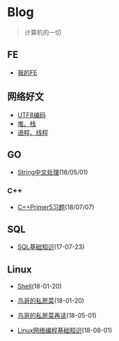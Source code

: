 # Blog

> 计算机的一切

## FE

* [我的FE](https://github.com/zhaozy93/blog/issues/27)


## 网络好文

* [UTF8编码](http://www.ruanyifeng.com/blog/2007/10/ascii_unicode_and_utf-8.html)
* [堆、栈](http://www.ruanyifeng.com/blog/2018/01/assembly-language-primer.html)
* [进程、线程](http://www.cnblogs.com/CareySon/archive/2012/05/04/ProcessAndThread.html)

## GO

* [String中文处理](https://github.com/zhaozy93/blog/blob/master/go/string.md)(18/05/01)

### C++

* [C++Primer5习题](https://github.com/zhaozy93/blog/tree/master/cplusplus)(18/07/07)



## SQL

* [SQL基础知识](https://github.com/zhaozy93/blog/issues/26)(17-07-23)

## Linux

* [Shell](https://github.com/zhaozy93/blog/blob/master/linux/shell.md)(18-01-20)

* [鸟哥的私房菜](https://github.com/zhaozy93/blog/blob/master/linux/鸟哥私房菜.md)(18-01-20)

* [鸟哥的私房菜再读](https://github.com/zhaozy93/blog/blob/master/linux/鸟哥的私房菜再读.md)(18-05-01)

* [Linux网络编程基础知识](https://github.com/zhaozy93/blog/blob/master/linux/linux_net_program/linux_socket.md)(18-08-01)
